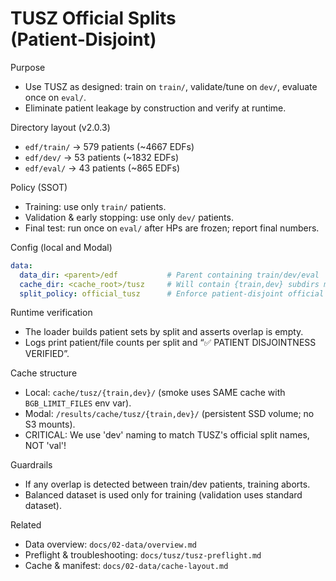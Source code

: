 # TUSZ Official Splits (Patient‑Disjoint)

Purpose
- Use TUSZ as designed: train on `train/`, validate/tune on `dev/`, evaluate once on `eval/`.
- Eliminate patient leakage by construction and verify at runtime.

Directory layout (v2.0.3)
- `edf/train/` → 579 patients (~4667 EDFs)
- `edf/dev/`   → 53 patients (~1832 EDFs)
- `edf/eval/`  → 43 patients (~865 EDFs)

Policy (SSOT)
- Training: use only `train/` patients.
- Validation & early stopping: use only `dev/` patients.
- Final test: run once on `eval/` after HPs are frozen; report final numbers.

Config (local and Modal)
```yaml
data:
  data_dir: <parent>/edf           # Parent containing train/dev/eval
  cache_dir: <cache_root>/tusz     # Will contain {train,dev} subdirs matching TUSZ
  split_policy: official_tusz      # Enforce patient‑disjoint official splits
```

Runtime verification
- The loader builds patient sets by split and asserts overlap is empty.
- Logs print patient/file counts per split and “✅ PATIENT DISJOINTNESS VERIFIED”.

Cache structure
- Local: `cache/tusz/{train,dev}/` (smoke uses SAME cache with `BGB_LIMIT_FILES` env var).
- Modal: `/results/cache/tusz/{train,dev}/` (persistent SSD volume; no S3 mounts).
- CRITICAL: We use 'dev' naming to match TUSZ's official split names, NOT 'val'!

Guardrails
- If any overlap is detected between train/dev patients, training aborts.
- Balanced dataset is used only for training (validation uses standard dataset).

Related
- Data overview: `docs/02-data/overview.md`
- Preflight & troubleshooting: `docs/tusz/tusz-preflight.md`
- Cache & manifest: `docs/02-data/cache-layout.md`
